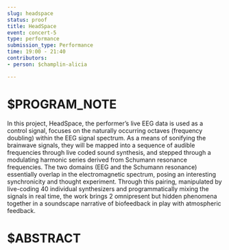 ```yaml
---
slug: headspace
status: proof
title: HeadSpace
event: concert-5
type: performance
submission_type: Performance
time: 19:00 - 21:40
contributors:
- person: $champlin-alicia

---
```


# $PROGRAM_NOTE

In this project, HeadSpace, the performer’s live EEG data is used as a control signal, focuses
on the naturally occurring octaves (frequency doubling) within the EEG signal spectrum. As
a means of sonifying the brainwave signals, they will be mapped into a sequence of audible
frequencies through live coded sound synthesis, and stepped through a modulating
harmonic series derived from Schumann resonance frequencies. The two domains (EEG
and the Schumann resonance) essentially overlap in the electromagnetic spectrum, posing
an interesting synchronicity and thought experiment.
Through this pairing, manipulated by live-coding 40 individual synthesizers and
programmatically mixing the signals in real time, the work brings 2 omnipresent but
hidden phenomena together in a soundscape narrative of biofeedback in play with
atmospheric feedback.

# $ABSTRACT



